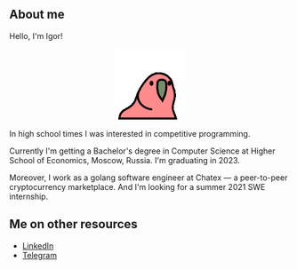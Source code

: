 ## About me

Hello, I'm Igor!

<p align="center">
  <img src="https://github.com/LoDThe/LoDThe/blob/master/slowparrot.gif?raw=true">
</p>

In high school times I was interested in competitive programming.

Currently I'm getting a Bachelor's degree in Computer Science at Higher School of Economics, Moscow, Russia. I'm graduating in 2023.

Moreover, I work as a golang software engineer at Chatex — a peer-to-peer cryptocurrency marketplace. And I'm looking for a summer 2021 SWE internship.

## Me on other resources
- [LinkedIn](https://www.linkedin.com/in/baliukigor)
- [Telegram](https://t.me/lodthe)
